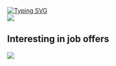 [![Typing SVG](https://readme-typing-svg.demolab.com?font=Fira+Code&vCenter=true&multiline=true&width=435&height=70&lines=Danila;Junior+Java+Developer)](https://git.io/typing-svg)\
![](https://komarev.com/ghpvc/?username=elseff)

## Interesting in job offers

<img src="[https://github-readme-stats.vercel.app/api?username=elseff&](https://github-readme-stats.vercel.app/api?username=elseff&)show_icons=true&theme=radical"/>


